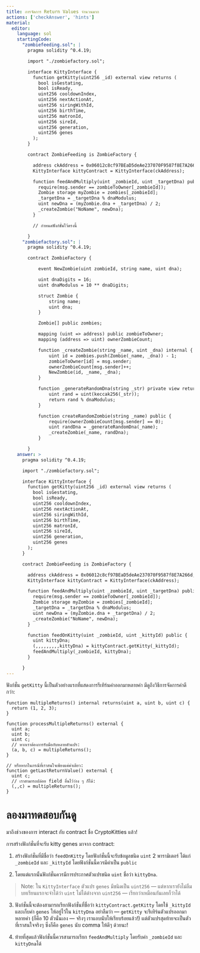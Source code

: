 ```yaml
---
title: การจัดการ Return Values จำนวนมาก
actions: ['checkAnswer', 'hints']
material:
  editor:
    language: sol
    startingCode:
      "zombiefeeding.sol": |
        pragma solidity ^0.4.19;

        import "./zombiefactory.sol";

        interface KittyInterface {
          function getKitty(uint256 _id) external view returns (
            bool isGestating,
            bool isReady,
            uint256 cooldownIndex,
            uint256 nextActionAt,
            uint256 siringWithId,
            uint256 birthTime,
            uint256 matronId,
            uint256 sireId,
            uint256 generation,
            uint256 genes
          );
        }

        contract ZombieFeeding is ZombieFactory {

          address ckAddress = 0x06012c8cf97BEaD5deAe237070F9587f8E7A266d;
          KittyInterface kittyContract = KittyInterface(ckAddress);

          function feedAndMultiply(uint _zombieId, uint _targetDna) public {
            require(msg.sender == zombieToOwner[_zombieId]);
            Zombie storage myZombie = zombies[_zombieId];
            _targetDna = _targetDna % dnaModulus;
            uint newDna = (myZombie.dna + _targetDna) / 2;
            _createZombie("NoName", newDna);
          }

          // กำหนดฟังก์ชั่นไว้ตรงนี้

        }
      "zombiefactory.sol": |
        pragma solidity ^0.4.19;

        contract ZombieFactory {

            event NewZombie(uint zombieId, string name, uint dna);

            uint dnaDigits = 16;
            uint dnaModulus = 10 ** dnaDigits;

            struct Zombie {
                string name;
                uint dna;
            }

            Zombie[] public zombies;

            mapping (uint => address) public zombieToOwner;
            mapping (address => uint) ownerZombieCount;

            function _createZombie(string _name, uint _dna) internal {
                uint id = zombies.push(Zombie(_name, _dna)) - 1;
                zombieToOwner[id] = msg.sender;
                ownerZombieCount[msg.sender]++;
                NewZombie(id, _name, _dna);
            }

            function _generateRandomDna(string _str) private view returns (uint) {
                uint rand = uint(keccak256(_str));
                return rand % dnaModulus;
            }

            function createRandomZombie(string _name) public {
                require(ownerZombieCount[msg.sender] == 0);
                uint randDna = _generateRandomDna(_name);
                _createZombie(_name, randDna);
            }

        }
    answer: >
      pragma solidity ^0.4.19;

      import "./zombiefactory.sol";

      interface KittyInterface {
        function getKitty(uint256 _id) external view returns (
          bool isGestating,
          bool isReady,
          uint256 cooldownIndex,
          uint256 nextActionAt,
          uint256 siringWithId,
          uint256 birthTime,
          uint256 matronId,
          uint256 sireId,
          uint256 generation,
          uint256 genes
        );
      }

      contract ZombieFeeding is ZombieFactory {

        address ckAddress = 0x06012c8cf97BEaD5deAe237070F9587f8E7A266d;
        KittyInterface kittyContract = KittyInterface(ckAddress);

        function feedAndMultiply(uint _zombieId, uint _targetDna) public {
          require(msg.sender == zombieToOwner[_zombieId]);
          Zombie storage myZombie = zombies[_zombieId];
          _targetDna = _targetDna % dnaModulus;
          uint newDna = (myZombie.dna + _targetDna) / 2;
          _createZombie("NoName", newDna);
        }

        function feedOnKitty(uint _zombieId, uint _kittyId) public {
          uint kittyDna;
          (,,,,,,,,,kittyDna) = kittyContract.getKitty(_kittyId);
          feedAndMultiply(_zombieId, kittyDna);
        }

      }
---
```


ฟังก์ชั่น `getKitty` นี้เป็นตัวอย่างแรกที่แสดงการรีเทิร์นค่าออกมาหลายค่า มีดูถึงวิธีการจัดการค่าดีกว่า:

```
function multipleReturns() internal returns(uint a, uint b, uint c) {
  return (1, 2, 3);
}

function processMultipleReturns() external {
  uint a;
  uint b;
  uint c;
  // หากเราต้องการรับมือกับหลายตัวแปร:
  (a, b, c) = multipleReturns();
}

// หรือหากในกรณีที่เราสนใจเพียงแค่ค่าเดียว:
function getLastReturnValue() external {
  uint c;
  // เราสามารถปล่อย field อื่นไว้ว่าง ๆ ก็ได้:
  (,,c) = multipleReturns();
}
```

# ลองมาทดสอบกันดู

มาถึงช่วงของการ interact กับ contract ชื่อ CryptoKitties แล้ว!

การสร้างฟังก์ชั่นที่จะรับ kitty genes มาจาก contract:

1. สร้างฟังก์ชั่นที่มีชื่อว่า `feedOnKitty` โดยฟังก์ชั่นนี้จะรับข้อมูลชนิด `uint` 2 พารามิเตอร์ ได้แก่ `_zombieId` และ `_kittyId` โดยฟังก์ชั่นนี้ควรมีค่าเป็น `public` 

2. โดยแต่แรกนั้นฟังก์ชั่นควรมีการประกาศตัวแปรชนิด `uint` ชื่อว่า `kittyDna`.

  > Note: ใน `KittyInterface` ตัวแปร `genes` มีชนิดเป็น `uint256` — แต่หากเรายังไม่ลืมบทเรียนแรกจะจำได้ว่า `uint` ไม่ได้ต่างจาก `uint256` — เรียกว่าเหมือนกันเลยก็ว่าได้

3. ฟังก์ชั่นนี้จะต้องสามารถเรียกฟังก์ชั่นที่ชื่อว่า `kittyContract.getKitty` โดยใช้ `_kittyId` และเก็บค่า `genes` ให้อยู่ไว้ใน `kittyDna` อย่าลืมว่า — `getKitty` จะรีเทิร์นตัวแปรออกมาหลายค่า (ก็คือ 10 ตัวนั่นเอง — จริงๆ เราแอบนับให้เรียบร้อยแล้ว!) แต่ตัวแปรสุดท้ายจะเป็นตัวที่เราสนใจจริงๆ ซึ่งก็คือ  `genes` นับ comma ให้ดีๆ ด้วยนะ!

4. ท้ายที่สุดแล้วฟังก์ชั่นนี้ควรสามารถเรียก `feedAndMultiply` โดยรับค่า `_zombieId` และ `kittyDna`ได้

